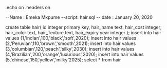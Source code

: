 
.echo on
.headers on

--Name : Emeka Mkpume
--script: hair.sql
-- date : January 20, 2020


create table hair(
id integer primary key,
hair_name  text,
hair_cost integer;
hair_color text,
hair_Texture text,
hair_expiry year integer
);
insert into hair  values (1,'indian',100,'black','soft',2020);
insert into hair values (2,'Peruvian',110,'brown','smooth',2021);
insert into hair values (3,'columbian',120,'peach','silky',2030);
insert into hair  values (4,'Brazilian',200,'orange','luxurious',2020);
insert into hair values (5,'chinese',150,'yellow','milky'2025);
select * from hair